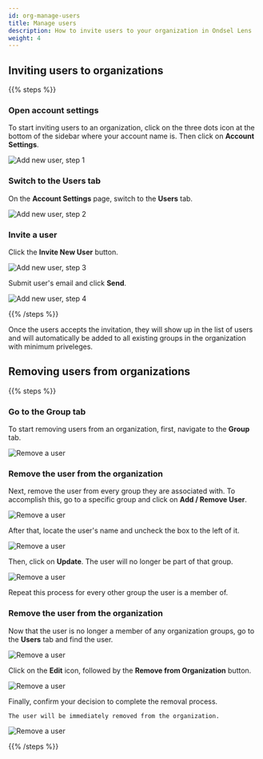```yaml
---
id: org-manage-users
title: Manage users
description: How to invite users to your organization in Ondsel Lens
weight: 4
---
```


## Inviting users to organizations

{{% steps %}}

### Open account settings

To start inviting users to an organization, click on the three dots icon at the bottom of the sidebar where your account name is. Then click on **Account Settings**.

![Add new user, step 1](add-01.gif)

### Switch to the Users tab

On the **Account Settings** page, switch to the **Users** tab.

![Add new user, step 2](add-02.gif)

### Invite a user

Click the **Invite New User** button.

![Add new user, step 3](add-03.gif)

Submit user's email and click **Send**.

![Add new user, step 4](add-04.gif)

{{% /steps %}}

Once the users accepts the invitation, they will show up in the list of users and will automatically be added to all existing groups in the organization with minimum priveleges.

<!-- ## Managing access -->

## Removing users from organizations

{{% steps %}}

### Go to the Group tab

To start removing users from an organization, first, navigate to the **Group** tab.

![Remove a user](remove-01.gif)

### Remove the user from the organization

Next, remove the user from every group they are associated with. To accomplish this, go to a specific group and click on **Add / Remove User**.

![Remove a user](remove-02.gif)

After that, locate the user's name and uncheck the box to the left of it.

![Remove a user](remove-03.gif)

Then, click on **Update**. The user will no longer be part of that group.

![Remove a user](remove-04.gif)

Repeat this process for every other group the user is a member of.

### Remove the user from the organization

Now that the user is no longer a member of any organization groups, go to the **Users** tab and find the user.

![Remove a user](remove-05.gif)

Click on the **Edit** icon, followed by the **Remove from Organization** button.

![Remove a user](remove-06.gif)

Finally, confirm your decision to complete the removal process.

	The user will be immediately removed from the organization.

![Remove a user](remove-07.gif)

{{% /steps %}}